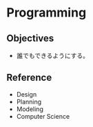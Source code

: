 # Programming

## Objectives

- 誰でもできるようにする。

## Reference

- Design
- Planning
- Modeling
- Computer Science
